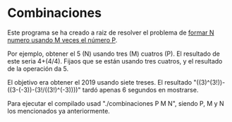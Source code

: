 # Combinaciones
Este programa se ha creado a raiz de resolver el problema de [formar N numero usando M veces el número P](https://matematicascercanas.com/2019/01/02/jugando-con-numeros-2019-2/).

Por ejemplo, obtener el 5 (N) usando tres (M) cuatros (P). El resultado de este seria 4+(4/4). Fijaos que se están usando tres cuatros, y el resultado de la operación da 5.

El objetivo era obtener el 2019 usando siete treses. El resultado "((3)^(3!))-((3-(-3))-(3!/((3!)^(-3))))" tardó apenas 6 segundos en mostrarse.

Para ejecutar el compilado usad "./combinaciones P M N", siendo P, M y N los mencionados ya anteriormente.
